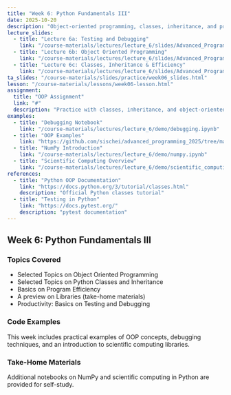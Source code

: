 ```yaml
---
title: "Week 6: Python Fundamentals III"
date: 2025-10-20
description: "Object-oriented programming, classes, inheritance, and program efficiency"
lecture_slides:
  - title: "Lecture 6a: Testing and Debugging"
    link: "/course-materials/lectures/lecture_6/slides/Advanced_Programming_2025_lecture_6a.pdf"
  - title: "Lecture 6b: Object Oriented Programming"
    link: "/course-materials/lectures/lecture_6/slides/Advanced_Programming_2025_lecture_6b.pdf"
  - title: "Lecture 6c: Classes, Inheritance & Efficiency"
    link: "/course-materials/lectures/lecture_6/slides/Advanced_Programming_2025_lecture_6c.pdf"
ta_slides: "/course-materials/slides/practice/week06_slides.html"
lesson: "/course-materials/lessons/week06-lesson.html"
assignment:
  title: "OOP Assignment"
  link: "#"
  description: "Practice with classes, inheritance, and object-oriented design"
examples:
  - title: "Debugging Notebook"
    link: "/course-materials/lectures/lecture_6/demo/debugging.ipynb"
  - title: "OOP Examples"
    link: "https://github.com/sischei/advanced_programming_2025/tree/main/lectures/lecture_6/demo"
  - title: "NumPy Introduction"
    link: "/course-materials/lectures/lecture_6/demo/numpy.ipynb"
  - title: "Scientific Computing Overview"
    link: "/course-materials/lectures/lecture_6/demo/scientific_computing_in_python.ipynb"
references:
  - title: "Python OOP Documentation"
    link: "https://docs.python.org/3/tutorial/classes.html"
    description: "Official Python classes tutorial"
  - title: "Testing in Python"
    link: "https://docs.pytest.org/"
    description: "pytest documentation"
---
```


## Week 6: Python Fundamentals III

### Topics Covered
- Selected Topics on Object Oriented Programming
- Selected Topics on Python Classes and Inheritance
- Basics on Program Efficiency
- A preview on Libraries (take-home materials)
- Productivity: Basics on Testing and Debugging

### Code Examples
This week includes practical examples of OOP concepts, debugging techniques, and an introduction to scientific computing libraries.

### Take-Home Materials
Additional notebooks on NumPy and scientific computing in Python are provided for self-study.